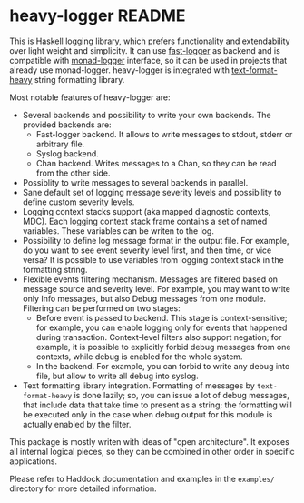 heavy-logger README
===================

This is Haskell logging library, which prefers functionality and extendability
over light weight and simplicity.
It can use [fast-logger][1] as backend and is compatible with [monad-logger][2]
interface, so it can be used in projects that already use monad-logger.
heavy-logger is integrated with [text-format-heavy][3] string formatting library.

Most notable features of heavy-logger are:

* Several backends and possibility to write your own backends. The provided
  backends are:
  * Fast-logger backend. It allows to write messages to stdout, stderr or
    arbitrary file.
  * Syslog backend.
  * Chan backend. Writes messages to a Chan, so they can be read from the other
    side.
* Possiblity to write messages to several backends in parallel.
* Sane default set of logging message severity levels and possibility to define
  custom severity levels.
* Logging context stacks support (aka mapped diagnostic contexts, MDC). Each
  logging context stack frame contains a set of named variables. These
  variables can be writen to the log.
* Possibility to define log message format in the output file. For example, do
  you want to see event severity level first, and then time, or vice versa? It
  is possible to use variables from logging context stack in the formatting
  string.
* Flexible events filtering mechanism. Messages are filtered based on message
  source and severity level.  For example, you may want to write only Info
  messages, but also Debug messages from one module.  Filtering can be
  performed on two stages:
  * Before event is passed to backend. This stage is context-sensitive; for
    example, you can enable logging only for events that happened during
    transaction. Context-level filters also support negation; for example, it
    is possible to explicitly forbid debug messages from one contexts, while
    debug is enabled for the whole system.
  * In the backend. For example, you can forbid to write any debug into file,
    but allow to write all debug into syslog.
* Text formatting library integration. Formatting of messages by
  `text-format-heavy` is done lazily; so, you can issue a lot of debug
  messages, that include data that take time to present as a string; the
  formatting will be executed only in the case when debug output for this
  module is actually enabled by the filter.

This package is mostly writen with ideas of "open architecture". It exposes all
internal logical pieces, so they can be combined in other order in specific
applications.

Please refer to Haddock documentation and examples in the `examples/` directory
for more detailed information.

[1]: https://hackage.haskell.org/package/fast-logger
[2]: https://hackage.haskell.org/package/monad-logger
[3]: https://hackage.haskell.org/package/text-format-heavy
